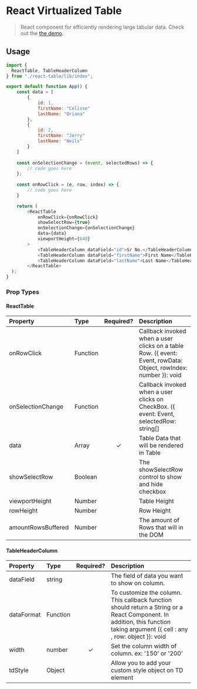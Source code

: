 # React Virtualized Table

> React component for efficiently rendering large tabular data. Check out the [the demo](https://react-virtualized-table-demo.netlify.app/).

## Usage
```javascript
import {
  ReactTable, TableHeaderColumn
} from "./react-table/lib/index";

export default function App() {
    const data = [
        {
            id: 1,
            firstName: "Celisse"
            lastName: "Oriana"
        },
        {
            id: 2,
            firstName: "Jorry"
            lastName: "Neils"
        }
    ]
    
    const onSelectionChange = (event, selectedRows) => {
        // code goes here 
    };
    
    const onRowClick = (e, row, index) => {
        // code goes here       
    }

    return (
        <ReactTable
            onRowClick={onRowClick}
            showSelectRow={true}
            onSelectionChange={onSelectionChange}
            data={data}
            viewportHeight={640}
        >
            <TableHeaderColumn dataField="id">Sr No.</TableHeaderColumn>
            <TableHeaderColumn dataField="firstName">First Name</TableHeaderColumn>
            <TableHeaderColumn dataField="lastName">Last Name</TableHeaderColumn>
        </ReactTable>
  );
}
```

### Prop Types

#### ReactTable

| Property          | Type                              | Required? | Description |
| :---------------- | :-------------------------------- | :-------: | :-------------------------------------------------------------------------------------------------------------------------------------------------------------------------------------------------------------------------------------------------------------------------------------------------------- |
| onRowClick | Function | | Callback invoked when a user clicks on a table Row. ({ event: Event, rowData: Object, rowIndex: number  }): void |
| onSelectionChange | Function |  | Callback invoked when a user clicks on CheckBox. ({ event: Event, selectedRow: string[] | string }): void |
| data| Array| ✓ | Table Data that will be rendered in Table |
| showSelectRow| Boolean|| The showSelectRow control to show and hide checkbox  |
| viewportHeight| Number | | Table Height |
| rowHeight| Number | | Row Height |
| amountRowsBuffered| Number | | The amount of Rows that will in the DOM  |

#### TableHeaderColumn

| Property          | Type                              | Required? | Description |
| :---------------- | :-------------------------------- | :-------: | :-------------------------------------------------------------------------------------------------------------------------------------------------------------------------------------------------------------------------------------------------------------------------------------------------------- |
| dataField | string | | The field of data you want to show on column.|
| dataFormat | Function |  | To customize the column. This callback function should return a String or a React Component. In addition, this function taking argument ({ cell : any , row: object }): void |
| width| number| ✓ | Set the column width of column. ex: '150' or '200' |
| tdStyle| Object || Allow you to add your custom style object on TD element  |



